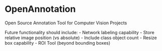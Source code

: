 # OpenAnnotation
 Open Source Annotation Tool for Computer Vision Projects


Future functionality should include:
    - Network labeling capability
    - Store relative image position (vs absolute)
    - Include class object count
    - Resize box capability
    - ROI Tool (beyond bounding boxes)